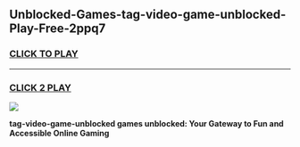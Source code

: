 
## Unblocked-Games-tag-video-game-unblocked-Play-Free-2ppq7
<h3>
<a href="https://premium76.site?title=tag-video-game-unblocked&ref=18A1">CLICK TO PLAY</a></h3>
<hr>

<h3>
<a href="https://premium76.site?title=tag-video-game-unblocked&ref=18A1">CLICK 2 PLAY</a>
  
</h3>

<a href="https://premium76.site?title=tag-video-game-unblocked&ref=18A1"><img src="https://clearcache.store/games.png"></a>


**tag-video-game-unblocked games unblocked: Your Gateway to Fun and Accessible Online Gaming**
